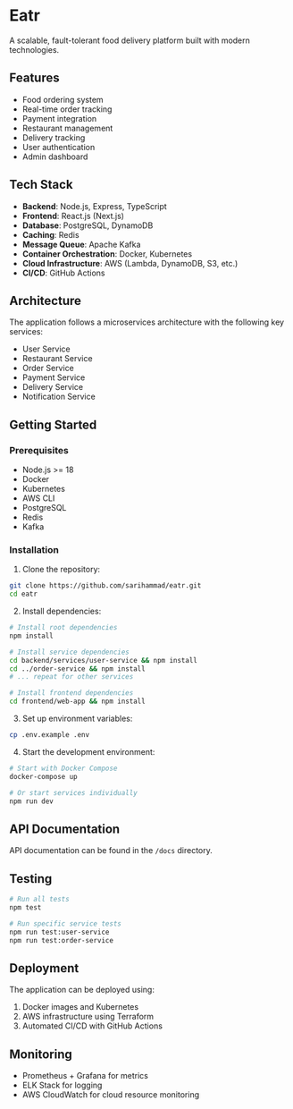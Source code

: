 # Eatr

A scalable, fault-tolerant food delivery platform built with modern technologies.

## Features

- Food ordering system
- Real-time order tracking
- Payment integration
- Restaurant management
- Delivery tracking
- User authentication
- Admin dashboard

## Tech Stack

- **Backend**: Node.js, Express, TypeScript
- **Frontend**: React.js (Next.js)
- **Database**: PostgreSQL, DynamoDB
- **Caching**: Redis
- **Message Queue**: Apache Kafka
- **Container Orchestration**: Docker, Kubernetes
- **Cloud Infrastructure**: AWS (Lambda, DynamoDB, S3, etc.)
- **CI/CD**: GitHub Actions

## Architecture

The application follows a microservices architecture with the following key services:

- User Service
- Restaurant Service
- Order Service
- Payment Service
- Delivery Service
- Notification Service

## Getting Started

### Prerequisites

- Node.js >= 18
- Docker
- Kubernetes
- AWS CLI
- PostgreSQL
- Redis
- Kafka

### Installation

1. Clone the repository:

```bash
git clone https://github.com/sarihammad/eatr.git
cd eatr
```

2. Install dependencies:

```bash
# Install root dependencies
npm install

# Install service dependencies
cd backend/services/user-service && npm install
cd ../order-service && npm install
# ... repeat for other services

# Install frontend dependencies
cd frontend/web-app && npm install
```

3. Set up environment variables:

```bash
cp .env.example .env
```

4. Start the development environment:

```bash
# Start with Docker Compose
docker-compose up

# Or start services individually
npm run dev
```

## API Documentation

API documentation can be found in the `/docs` directory.

## Testing

```bash
# Run all tests
npm test

# Run specific service tests
npm run test:user-service
npm run test:order-service
```

## Deployment

The application can be deployed using:

1. Docker images and Kubernetes
2. AWS infrastructure using Terraform
3. Automated CI/CD with GitHub Actions

## Monitoring

- Prometheus + Grafana for metrics
- ELK Stack for logging
- AWS CloudWatch for cloud resource monitoring
